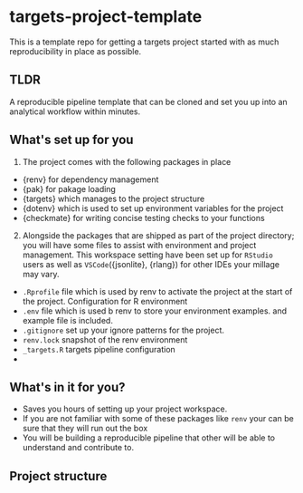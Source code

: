 # targets-project-template

This is a template repo for getting a targets project started with as much reproducibility in place as possible.

## TLDR

A reproducible pipeline template that can be cloned and set you up into an analytical workflow within minutes.

## What's set up for you

1. The project comes with the following packages in place

- {renv} for dependency management
- {pak} for pakage loading
- {targets} which manages to the project structure
- {dotenv} which is used to set up environment variables for the project
- {checkmate} for writing concise testing checks to your functions

2. Alongside the packages that are shipped as part of the project directory; you will have some files to assist with environment and project management. This workspace setting have been set up for `RStudio` users as well as `VSCode`({jsonlite}, {rlang}) for other IDEs your millage may vary.

- `.Rprofile` file which is used by renv to activate the project at the start of the project. Configuration for R environment
- `.env` file which is used b renv to store your environment examples. and example file is included.
- `.gitignore` set up your ignore patterns for the project.
- `renv.lock` snapshot of the renv environment
- `_targets.R` targets pipeline configuration
- 

## What's in it for you?

- Saves you hours of setting up your project workspace.
- If you are not familiar with some of these packages like `renv` your can be sure that they will run out the box
- You will be building a reproducible pipeline that other will be able to understand and contribute to.

## Project structure
